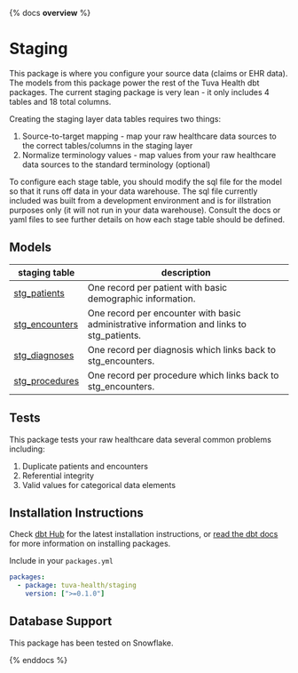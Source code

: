 {% docs __overview__ %}

# Staging
This package is where you configure your source data (claims or EHR data).  The models from this package power the rest of the Tuva Health dbt packages.  The current staging package is very lean - it only includes 4 tables and 18 total columns.

Creating the staging layer data tables requires two things:
1. Source-to-target mapping - map your raw healthcare data sources to the correct tables/columns in the staging layer
2. Normalize terminology values - map values from your raw healthcare data sources to the standard terminology (optional)

To configure each stage table, you should modify the sql file for the model so that it runs off data in your data warehouse.  The sql file currently included was built from a development environment and is for illstration purposes only (it will not run in your data warehouse).  Consult the docs or yaml files to see further details on how each stage table should be defined.

## Models
| **staging table** | **description** |
| --------------- | -------------------- |
| [stg_patients](models/patients.sql) | One record per patient with basic demographic information. |
| [stg_encounters](models/encounters.sql) | One record per encounter with basic administrative information and links to stg_patients. |
| [stg_diagnoses](models/diagnoses.sql) | One record per diagnosis which links back to stg_encounters. |
| [stg_procedures](models/procedures.sql) | One record per procedure which links back to stg_encounters. |

## Tests
This package tests your raw healthcare data several common problems including:

1. Duplicate patients and encounters
2. Referential integrity
3. Valid values for categorical data elements

## Installation Instructions
Check [dbt Hub](https://hub.getdbt.com/) for the latest installation instructions, or [read the dbt docs](https://docs.getdbt.com/docs/package-management) for more information on installing packages.

Include in your `packages.yml`

```yaml
packages:
  - package: tuva-health/staging
    version: [">=0.1.0"]
```

## Database Support
This package has been tested on Snowflake.


{% enddocs %}